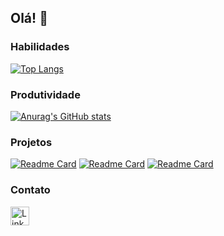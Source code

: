 ## Olá! 👋

### Habilidades
[![Top Langs](https://github-readme-stats.vercel.app/api/top-langs/?username=RicardoSprocati&show_icons=true&theme=tokyonight&layout=donut)](https://github.com/RicardoSprocati)

### Produtividade
[![Anurag's GitHub stats](https://github-readme-stats.vercel.app/api?username=RicardoSprocati&show_icons=true&theme=tokyonight)](https://github.com/RicardoSprocati)

### Projetos 

[![Readme Card](https://github-readme-stats.vercel.app/api/pin/?username=RicardoSprocati&repo=Projeto-AlKhubz&theme=tokyonight)](https://github.com/RicardoSprocati/Projeto-AlKhubz) [![Readme Card](https://github-readme-stats.vercel.app/api/pin/?username=RicardoSprocati&repo=Tarefa-bootstrap-RealRock&theme=tokyonight)](https://github.com/RicardoSprocati/Tarefa-bootstrap-RealRock) [![Readme Card](https://github-readme-stats.vercel.app/api/pin/?username=RicardoSprocati&repo=projeto-6-loja-games&theme=tokyonight)](https://github.com/RicardoSprocati/Tarefa-bootstrap-RealRock)


### Contato

[<img src='https://img.shields.io/badge/LinkedIn-0077B5?style=for-the-badge&logo=linkedin&logoColor=white' alt='Linkedin' height='30'>](https://www.linkedin.com/in/ricardo-colpani-sprocati-de-oliveira-597522258/)
